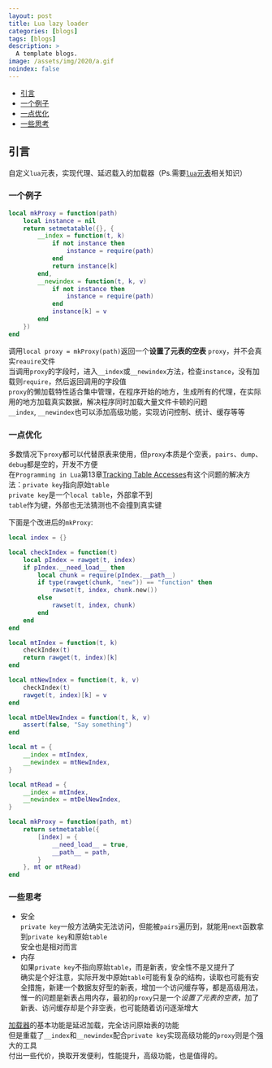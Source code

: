 ```yaml
---
layout: post
title: Lua lazy loader
categories: [blogs]
tags: [blogs]
description: >
  A template blogs.
image: /assets/img/2020/a.gif
noindex: false
---
```


* [引言](#引言)
* [一个例子](#一个例子)
* [一点优化](#一点优化)
* [一些思考](#一些思考)

## 引言
自定义`lua`元表，实现代理、延迟载入的加载器（Ps.需要[`lua`元表][1]相关知识）
### 一个例子
```lua
local mkProxy = function(path)
	local instance = nil
	return setmetatable({}, {
		__index = function(t, k)
			if not instance then
				instance = require(path)
			end
			return instance[k]
		end,
		__newindex = function(t, k, v)
			if not instance then
				instance = require(path)
			end
			instance[k] = v
		end
	})
end
```
调用`local proxy = mkProxy(path)`返回一个**设置了元表的空表** `proxy`，并不会真实`reauire`文件  
当调用`proxy`的字段时，进入`__index`或`__newindex`方法，检查`instance`，没有加载则`require`，然后返回调用的字段值  
`proxy`的懒加载特性适合集中管理，在程序开始的地方，生成所有的代理，在实际用的地方加载真实数据，解决程序同时加载大量文件卡顿的问题  
`__index`, `__newindex`也可以添加高级功能，实现访问控制、统计、缓存等等  
### 一点优化
多数情况下`proxy`都可以代替原表来使用，但`proxy`本质是个空表，`pairs`、`dump`、`debug`都是空的，开发不方便  
在`Programming in Lua`第13章[Tracking Table Accesses][2]有这个问题的解决方法：`private key`指向原始`table`  
`private key`是一个`local table`，外部拿不到  
`table`作为键，外部也无法猜测也不会撞到真实键  

下面是个改进后的`mkProxy`:
```lua
local index = {}

local checkIndex = function(t)
	local pIndex = rawget(t, index)
	if pIndex.__need_load__ then
		local chunk = require(pIndex.__path__)
		if type(rawget(chunk, "new")) == "function" then
			rawset(t, index, chunk.new())
		else
			rawset(t, index, chunk)
		end
	end
end

local mtIndex = function(t, k)
	checkIndex(t)
	return rawget(t, index)[k]
end

local mtNewIndex = function(t, k, v)
	checkIndex(t)
	rawget(t, index)[k] = v
end

local mtDelNewIndex = function(t, k, v)
	assert(false, "Say something")
end

local mt = {
	__index = mtIndex,
	__newindex = mtNewIndex,
}

local mtRead = {
	__index = mtIndex,
	__newindex = mtDelNewIndex,
}

local mkProxy = function(path, mt)
	return setmetatable({
		[index] = {
			__need_load__ = true,
			__path__ = path,
		}
	}, mt or mtRead)
end
```
### 一些思考
* 安全  
`private key`一般方法确实无法访问，但能被`pairs`遍历到，就能用`next`函数拿到`private key`和原始`table`  
安全也是相对而言
* 内存  
如果`private key`不指向原始`table`，而是新表，安全性不是又提升了  
确实是个好注意，实际开发中原始`table`可能有复杂的结构，读取也可能有安全措施，新建一个数据友好型的新表，增加一个访问缓存等，都是高级用法，惟一的问题是新表占用内存，最初的`proxy`只是一个*设置了元表的空表*，加了新表、访问缓存却是个非空表，也可能随着访问逐渐增大  

[加载器](#一个例子)的基本功能是延迟加载，完全访问原始表的功能  
但是重载了`__index`和`__newindex`配合`private key`实现高级功能的`proxy`则是个强大的工具  
付出一些代价，换取开发便利，性能提升，高级功能，也是值得的。  

[1]:http://www.lua.org/pil/13.html
[2]:http://www.lua.org/pil/13.4.4.html